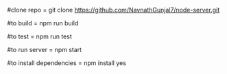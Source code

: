 #clone repo = git clone https://github.com/NavnathGunjal7/node-server.git

#to build  = 
npm run build

#to test = 
npm run test

#to run server =
npm start

#to install dependencies =
npm install
yes
